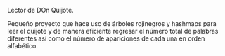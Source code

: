 Lector de DOn Quijote.

Pequeño proyecto que hace uso de árboles rojinegros y hashmaps para leer el quijote y de manera eficiente regresar el número total de palabras diferentes así como el número de apariciones de cada una en orden alfabético.